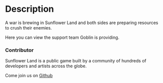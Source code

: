 # Description

A war is brewing in Sunflower Land and both sides are preparing resources to crush their enemies.

Here you can view the support team Goblin is providing.

### Contributor

Sunflower Land is a public game built by a community of hundreds of developers and artists across the globe.

Come join us on [Github](https://github.com/sunflower-land/sunflower-land)
